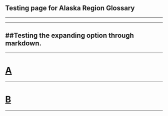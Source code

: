 ## Testing page for Alaska Region Glossary

---
---
##Testing the expanding option through markdown.
---
---


# [**A**](https://ironrico.github.io/TestGlossary/A) 
---
# [**B**](https://ironrico.github.io/TestGlossary/B) 
---
